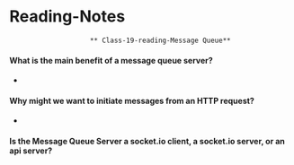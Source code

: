 # Reading-Notes

                        ** Class-19-reading-Message Queue**



#### What is the main benefit of a message queue server?

*

#### Why might we want to initiate messages from an HTTP request?

*

#### Is the Message Queue Server a socket.io client, a socket.io server, or an api server?
